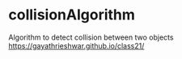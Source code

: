 # collisionAlgorithm
Algorithm to detect collision between two objects
https://gayathrieshwar.github.io/class21/
